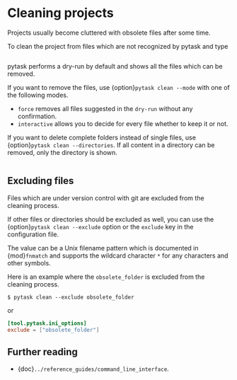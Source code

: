 # Cleaning projects

Projects usually become cluttered with obsolete files after some time.

To clean the project from files which are not recognized by pytask and type

```{image} /_static/images/clean-dry-run.svg
```

pytask performs a dry-run by default and shows all the files which can be removed.

If you want to remove the files, use {option}`pytask clean --mode` with one of the
following modes.

- `force` removes all files suggested in the `dry-run` without any confirmation.
- `interactive` allows you to decide for every file whether to keep it or not.

If you want to delete complete folders instead of single files, use
{option}`pytask clean --directories`. If all content in a directory can be removed, only
the directory is shown.

```{image} /_static/images/clean-dry-run-directories.svg
```

## Excluding files

Files which are under version control with git are excluded from the cleaning process.

If other files or directories should be excluded as well, you can use the
{option}`pytask clean --exclude` option or the `exclude` key in the configuration file.

The value can be a Unix filename pattern which is documented in {mod}`fnmatch` and
supports the wildcard character `*` for any characters and other symbols.

Here is an example where the `obsolete_folder` is excluded from the cleaning process.

```console
$ pytask clean --exclude obsolete_folder
```

or

```toml
[tool.pytask.ini_options]
exclude = ["obsolete_folder"]
```

## Further reading

- {doc}`../reference_guides/command_line_interface`.
